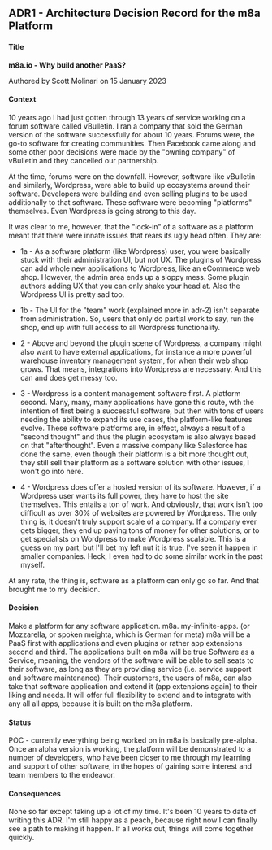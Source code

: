 ## ADR1 - Architecture Decision Record for the m8a Platform

#### Title

**m8a.io - Why build another PaaS?**

Authored by Scott Molinari on 15 January 2023

#### Context

10 years ago I had just gotten through 13 years of service working on a forum software called vBulletin. I ran a company that sold the German version of the software successfully for about 10 years. Forums were, the go-to software for creating communities. Then Facebook came along and some other poor decisions were made by the "owning company" of vBulletin and they cancelled our partnership.

At the time, forums were on the downfall. However, software like vBulletin and similarly, Wordpress, were able to build up ecosystems around their software. Developers were building and even selling plugins to be used additionally to that software. These software were becoming "platforms" themselves. Even Wordpress is going strong to this day.

It was clear to me, however, that the "lock-in" of a software as a platform meant that there were innate issues that rears its ugly head often. They are:

- 1a - As a software platform (like Wordpress) user, you were basically stuck with their administration UI, but not UX. The plugins of Wordpress can add whole new applications to Wordpress, like an eCommerce web shop. However, the admin area ends up a sloppy mess. Some plugin authors adding UX that you can only shake your head at. Also the Wordpress UI is pretty sad too.

- 1b - The UI for the "team" work (explained more in adr-2) isn't separate from administration. So, users that only do partial work to say, run the shop, end up with full access to all Wordpress functionality.

- 2 - Above and beyond the plugin scene of Wordpress, a company might also want to have external applications, for instance a more powerful warehouse inventory management system, for when their web shop grows. That means, integrations into Wordpress are necessary. And this can and does get messy too.

- 3 - Wordpress is a content management software first. A platform second. Many, many, many applications have gone this route, wth the intention of first being a successful software, but then with tons of users needing the ability to expand its use cases, the platform-like features evolve. These software platforms are, in effect, always a result of a "second thought" and thus the plugin ecosystem is also always based on that "afterthought". Even a massive company like Salesforce has done the same, even though their platform is a bit more thought out, they still sell their platform as a software solution with other issues, I won't go into here.

- 4 - Wordpress does offer a hosted version of its software. However, if a Wordpress user wants its full power, they have to host the site themselves. This entails a ton of work. And obviously, that work isn't too difficult as over 30% of websites are powered by Wordpress. The only thing is, it doesn't truly support scale of a company. If a company ever gets bigger, they end up paying tons of money for other solutions, or to get specialists on Wordpress to make Wordpress scalable. This is a guess on my part, but I'll bet my left nut it is true. I've seen it happen in smaller companies. Heck, I even had to do some similar work in the past myself.

At any rate, the thing is, software as a platform can only go so far. And that brought me to my decision.

#### Decision

Make a platform for any software application. m8a. my-infinite-apps. (or Mozzarella, or spoken meighta, which is German for meta) m8a will be a PaaS first with applications and even plugins or rather app extensions second and third. The applications built on m8a will be true Software as a Service, meaning, the vendors of the software will be able to sell seats to their software, as long as they are providing service (i.e. service support and software maintenance). Their customers, the users of m8a, can also take that software application and extend it (app extensions again) to their liking and needs. It will offer full flexibility to extend and to integrate with any all all apps, because it is built on the m8a platform.

#### Status

POC - currently everything being worked on in m8a is basically pre-alpha. Once an alpha version is working, the platform will be demonstrated to a number of developers, who have been closer to me through my learning and support of other software, in the hopes of gaining some interest and team members to the endeavor.

#### Consequences

None so far except taking up a lot of my time. It's been 10 years to date of writing this ADR. I'm still happy as a peach, because right now I can finally see a path to making it happen. If all works out, things will come together quickly.
